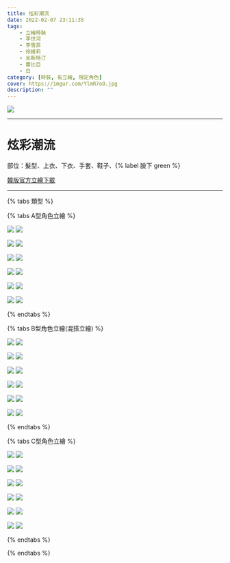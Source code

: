 ```yaml
---
title: 炫彩潮流
date: 2022-02-07 23:11:35
tags:
    - 立繪時裝
    - 李世河
    - 李雪菲
    - 徐維莉
    - 米斯特汀
    - 蕾比亞
    - 白
category: [時裝, 有立繪, 限定角色]
cover: https://imgur.com/YlmR7oO.jpg
description: ""
---
```


![](https://imgur.com/YlmR7oO.jpg)

---
# 炫彩潮流

部位：髮型、上衣、下衣、手套、鞋子、{% label 臉下 green %} 

[韓版官方立繪下載](https://closers.nexon.com/Pds/FanSiteKit)


---

{% tabs 類型 %}
<!-- tab A型-->
{% tabs A型角色立繪 %}
<!-- tab 李世河(Seha)-->
![](https://imgur.com/L7QyauD.jpg)
![](https://imgur.com/nswrhRs.png)
<!-- endtab -->
<!-- tab 李雪菲(Seulbi)-->
![](https://imgur.com/nyT8d41.jpg)
![](https://imgur.com/QzjMXqZ.png)
<!-- endtab -->
<!-- tab 徐維莉(Yuri)-->
![](https://imgur.com/HZ3YRmQ.jpg)
![](https://imgur.com/o3U64mk.png)
<!-- endtab -->
<!-- tab 米斯特汀(Tein)-->
![](https://imgur.com/QXLnxK4.jpg)
![](https://imgur.com/WKD7698.png)
<!-- endtab -->
<!-- tab 蕾比亞(Levia)-->
![](https://imgur.com/GbqNu6d.jpg)
![](https://imgur.com/RxFV25n.png)
<!-- endtab -->
<!-- tab 白(Bai)-->
![](https://imgur.com/Jj6mYKn.jpg)
![](https://imgur.com/L3CWCkb.png)
<!-- endtab -->
{% endtabs %}
<!-- endtab -->

<!-- tab B型-->
{% tabs B型角色立繪(混搭立繪) %}
<!-- tab 李世河(Seha)-->
![](https://imgur.com/kuTtsog.jpg)
![](https://imgur.com/5iLLQHa.png)
<!-- endtab -->
<!-- tab 李雪菲(Seulbi)-->
![](https://imgur.com/B7h4p7A.jpg)
![](https://imgur.com/e4jl9WH.png)
<!-- endtab -->
<!-- tab 徐維莉(Yuri)-->
![](https://imgur.com/HjiTxT2.jpg)
![](https://imgur.com/FkmfXzj.png)
<!-- endtab -->
<!-- tab 米斯特汀(Tein)-->
![](https://imgur.com/EfS7MuT.jpg)
![](https://imgur.com/33egL1L.png)
<!-- endtab -->
<!-- tab 蕾比亞(Levia)-->
![](https://imgur.com/7K5ac3T.jpg)
![](https://imgur.com/zZgDNKr.png)
<!-- endtab -->
<!-- tab 白(Bai)-->
![](https://imgur.com/rKssyYN.jpg)
![](https://imgur.com/7IryaZE.png)
<!-- endtab -->
{% endtabs %}
<!-- endtab -->

<!-- tab C型-->
{% tabs C型角色立繪 %}
<!-- tab 李世河(Seha)-->
![](https://imgur.com/WrOD20r.jpg)
![](https://imgur.com/j3MQAAX.png)
<!-- endtab -->
<!-- tab 李雪菲(Seulbi)-->
![](https://imgur.com/25SwNpx.jpg)
![](https://imgur.com/ziBaVWp.png)
<!-- endtab -->
<!-- tab 徐維莉(Yuri)-->
![](https://imgur.com/VZtIfUl.jpg)
![](https://imgur.com/nqQ7L49.png)
<!-- endtab -->
<!-- tab 米斯特汀(Tein)-->
![](https://imgur.com/yo3E81J.jpg)
![](https://imgur.com/aidv9NA.png)
<!-- endtab -->
<!-- tab 蕾比亞(Levia)-->
![](https://imgur.com/goktGUI.jpg)
![](https://imgur.com/MfIcIUx.png)
<!-- endtab -->
<!-- tab 白(Bai)-->
![](https://imgur.com/ELyD0Cv.jpg)
![](https://imgur.com/fszEnYp.png)
<!-- endtab -->
{% endtabs %}
<!-- endtab -->
{% endtabs %}